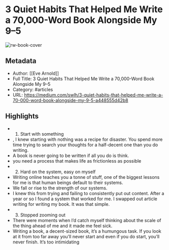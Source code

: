 # 3 Quiet Habits That Helped Me Write a 70,000-Word Book Alongside My 9–5

![rw-book-cover](https://readwise-assets.s3.amazonaws.com/static/images/article0.00998d930354.png)

## Metadata
- Author: [[Eve Arnold]]
- Full Title: 3 Quiet Habits That Helped Me Write a 70,000-Word Book Alongside My 9–5
- Category: #articles
- URL: https://medium.com/swlh/3-quiet-habits-that-helped-me-write-a-70-000-word-book-alongside-my-9-5-a448555d42b8

## Highlights
- 1. Start with something
- , I knew starting with nothing was a recipe for disaster. You spend more time trying to search your thoughts for a half-decent one than you do writing.
- A book is never going to be written if all you do is think.
- you need a process that makes life as frictionless as possible
- 2. Hard on the system, easy on myself
- Writing online teaches you a tonne of stuff, one of the biggest lessons for me is that human beings default to their systems.
- We fall or rise to the strength of our systems.
- I knew this from trying and failing to consistently put out content. After a year or so I found a system that worked for me. I swapped out article writing for writing my book. It was that simple.
- 3. Stopped zooming out
- There were moments when I’d catch myself thinking about the scale of the thing ahead of me and it made me feel sick.
- Writing a book, a decent-sized book, it’s a humungous task. If you look at it from too far away you’ll never start and even if you do start, you’ll never finish. It’s too intimidating
